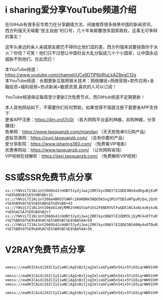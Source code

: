 # i sharing爱分享YouTube频道介绍
在GitHub有很多反华势力在分享翻墙方法，间接推荐很多抹黑中国的新闻资讯，西方列强天天喊着“民主自由”的口号，几十年来颠覆很多国家政权，这事无可争辩的事实！

这年头身边的亲人亲戚朋友都巴不得你比他们混的差，西方列强来说要拯救你于水火？你信？可笑！他们只不过想让中国社会大乱分裂成几十个小国家，让中国永远威胁不到他们，仅此而已！

本YouTube频道：https://www.youtube.com/channel/UCs9DTlP6bRIuLkAZ8egC12g <br>
本YouTube频道：长期更新互联网相关技术：网络赚钱+网络营销+软件应用+金融投资+福利视频+热点新闻+敏感资源,喜欢的人可以订阅！

YouTube频道保证每周至少更新2次免费节点，而GitHub频道不定期更新！

本人其他网站如下，不需要你们任何赞助，如果觉得不错就注册下载更省APP支持下<br>
更省APP注册：https://4m.cn/t7cGt （各大网购平台返利神器，自购神器，分享赚钱）<br>
免单网：https://www.taoquanzb.com/miandan （天天抢免单0元购产品）<br>
虚拟货源网：https://xuni.taoquanzb.com/ （总有你要的产品）<br>
爱分享影院：https://www.isharing360.com/ （免费看VIP电影）<br>
优惠券网站：https://www.taoquanzb.com/  （让你网购省钱）<br>
VIP视频在线解析：https://jiexi.taoquanzb.com/  （免费解析VIP视频）<br>

# SS或SSR免费节点分享

    ss://YWVzLTI1Ni1nY206OG42cHdBY3JydjJwajZ0RlkycDNUYlE2QDE4NS4xODguNjEuMTU6MzM5OTI=#isharing%E7%88%B1%E5%88%86%E4%BA%ABYouTube%E9%A2%91%E9%81%93-+%E8%8B%B1%E5%9B%BD+15
    ss://YWVzLTI1Ni1nY206eHBRd3lWNFc1RmRBNk5NQU5KSng3M1VTQDIuNTguMjQxLjQzOjM4MDMz#isharing%E7%88%B1%E5%88%86%E4%BA%ABYouTube%E9%A2%91%E9%81%93-+%E4%B9%8C%E5%85%8B%E5%85%B0+43
    ss://YWVzLTI1Ni1nY206eDIzWjRMR2tHRGtUaFo5S2F6NERVUlFwQDE1NC4xNi4xNjkuNzo0MDA5Mw==#isharing%E7%88%B1%E5%88%86%E4%BA%ABYouTube%E9%A2%91%E9%81%93-+%E6%AC%A7%E6%B4%B2+7
    ss://YWVzLTI1Ni1nY206OG42cHdBY3JydjJwajZ0RlkycDNUYlE2QDM3LjEyMC4xOTYuNTk6MzM5OTI=#isharing%E7%88%B1%E5%88%86%E4%BA%ABYouTube%E9%A2%91%E9%81%93-+%E7%BD%97%E9%A9%AC%E5%B0%BC%E4%BA%9A+59
    ss://YWVzLTI1Ni1nY206OG42cHdBY3JydjJwajZ0RlkycDNUYlE2QDE5NS40Ny4xOTQuMzY6MzM5OTI=#isharing%E7%88%B1%E5%88%86%E4%BA%ABYouTube%E9%A2%91%E9%81%93-+%E7%BD%97%E9%A9%AC%E5%B0%BC%E4%BA%9A+36


# V2RAY免费节点分享

        vmess://ew0KICAidiI6ICIyIiwNCiAgInBzIjogImlzaGFyaW5n54ix5YiG5LqrWW91VHViZemikemBky0g5pel5pys5Lic5LqsT3JhY2xl5LqR6K6h566X5pWw5o2u5Lit5b+DMTI1IiwNCiAgImFkZCI6ICIxMzIuMTQ1LjExNS4xMjUiLA0KICAicG9ydCI6ICI0NDMiLA0KICAiaWQiOiAiNmIzODYyN2ItYTA0NS00ZDc5LTk1YzgtZTUwNTA3M2RkMTJkIiwNCiAgImFpZCI6ICIyIiwNCiAgIm5ldCI6ICJ3cyIsDQogICJ0eXBlIjogIm5vbmUiLA0KICAiaG9zdCI6ICJqLjE5OTMwMS54eXoiLA0KICAicGF0aCI6ICIvMDM2MTEyNS8iLA0KICAidGxzIjogInRscyINCn0=
        vmess://ew0KICAidiI6ICIyIiwNCiAgInBzIjogImlzaGFyaW5n54ix5YiG5LqrWW91VHViZemikemBky0g576O5Zu95Yqg5Yip56aP5bC85Lqa5bee5rSb5p2J55+25biCQ2VyYU5ldHdvcmtz5pWw5o2u5Lit5b+DMjQ1IiwNCiAgImFkZCI6ICIxNzIuMjQ3LjE5OS4yNDUiLA0KICAicG9ydCI6ICI0NDMiLA0KICAiaWQiOiAiZmE4MjJhZmMtMTcwYy00MTJiLWE4NzYtY2QwNzc4MTJhNWIzIiwNCiAgImFpZCI6ICI2NCIsDQogICJuZXQiOiAid3MiLA0KICAidHlwZSI6ICJub25lIiwNCiAgImhvc3QiOiAid3d3LjAxOTAyMzY3Lnh5eiIsDQogICJwYXRoIjogIi9mb290ZXJzIiwNCiAgInRscyI6ICJ0bHMiDQp9
    vmess://ew0KICAidiI6ICIyIiwNCiAgInBzIjogImlzaGFyaW5n54ix5YiG5LqrWW91VHViZemikemBky0g5L+E572X5pav6I6r5pav56eRSnVzdEhvc3QyMzYiLA0KICAiYWRkIjogIjE3Ni4zMi4zNS4yMzYiLA0KICAicG9ydCI6ICIzNTI5NSIsDQogICJpZCI6ICJmNGM2N2ViYS04MGJhLTRjZjktYWU1YS03MTlmNzcwMGE4YTIiLA0KICAiYWlkIjogIjAiLA0KICAibmV0IjogInRjcCIsDQogICJ0eXBlIjogIm5vbmUiLA0KICAiaG9zdCI6ICIxNzYuMzIuMzUuMjM2IiwNCiAgInBhdGgiOiAiIiwNCiAgInRscyI6ICIiDQp9
    vmess://ew0KICAidiI6ICIyIiwNCiAgInBzIjogImlzaGFyaW5n54ix5YiG5LqrWW91VHViZemikemBkyAtIOe+juWbvUNsb3VkaW5ub3ZhdGlvbuaVsOaNruS4reW/gzIzNSIsDQogICJhZGQiOiAiMTU0Ljg0LjEuMjM1IiwNCiAgInBvcnQiOiAiNDQzIiwNCiAgImlkIjogImQxNTExMWY1LWFkOTItNDE3NS1hMjM4LTcyNjZjZjY2NTc4NiIsDQogICJhaWQiOiAiNjQiLA0KICAibmV0IjogIndzIiwNCiAgInR5cGUiOiAibm9uZSIsDQogICJob3N0IjogInd3dy45MTQyNjc0MTczLnh5eiIsDQogICJwYXRoIjogIi9mb290ZXJzIiwNCiAgInRscyI6ICJ0bHMiDQp9
        vmess://ew0KICAidiI6ICIyIiwNCiAgInBzIjogImlzaGFyaW5n54ix5YiG5LqrWW91VHViZemikemBkyAtIOe+juWbvUNsb3VkaW5ub3ZhdGlvbuaVsOaNruS4reW/gzE4MCIsDQogICJhZGQiOiAiMTU0Ljg0LjEuMTgwIiwNCiAgInBvcnQiOiAiNDQzIiwNCiAgImlkIjogIjAxMDdmZGNjLThkNDctNGI5Ny05MzMwLTNiM2Q5YWIzMDA0NiIsDQogICJhaWQiOiAiNjQiLA0KICAibmV0IjogIndzIiwNCiAgInR5cGUiOiAibm9uZSIsDQogICJob3N0IjogInd3dy41NDMzMTg5OS54eXoiLA0KICAicGF0aCI6ICIvZm9vdGVycyIsDQogICJ0bHMiOiAidGxzIg0KfQ==
